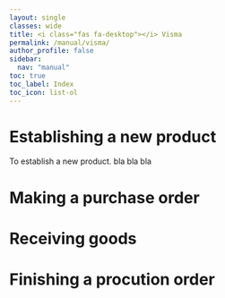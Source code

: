 ```yaml
---
layout: single
classes: wide
title: <i class="fas fa-desktop"></i> Visma
permalink: /manual/visma/
author_profile: false
sidebar:
  nav: "manual"
toc: true
toc_label: Index
toc_icon: list-ol
---
```

# Establishing a new product
To establish a new product. bla bla bla

# Making a purchase order

# Receiving goods

# Finishing a procution order
